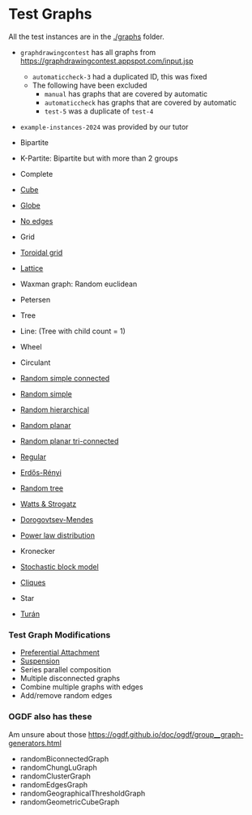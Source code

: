 # Test Graphs

All the test instances are in the [./graphs](./graphs) folder.

- `graphdrawingcontest` has all graphs from https://graphdrawingcontest.appspot.com/input.jsp
  - `automaticcheck-3` had a duplicated ID, this was fixed
  - The following have been excluded
    - `manual` has graphs that are covered by automatic
    - `automaticcheck` has graphs that are covered by automatic
    - `test-5` was a duplicate of `test-4`
- `example-instances-2024` was provided by our tutor
- Bipartite
- K-Partite: Bipartite but with more than 2 groups
- Complete
- [Cube](https://ogdf.github.io/doc/ogdf/group__graph-generators.html#gab7c85da1b67c5f397be073826a532f39)
- [Globe](https://ogdf.github.io/doc/ogdf/group__graph-generators.html#ga286a9b4e6d5f2feedb286585176ca628)
- [No edges](https://ogdf.github.io/doc/ogdf/group__graph-generators.html#ga44c2631acd39f73c7117a8a8c60d6071)
- Grid
- [Toroidal grid](https://ogdf.github.io/doc/ogdf/group__graph-generators.html#ga5e5147b533c68c25f3372b3ec5c2f04b)
- [Lattice](https://ogdf.github.io/doc/ogdf/group__graph-generators.html#ga6c2abcc203dcfc0839f5233afeebbe5d)
- Waxman graph: Random euclidean
- Petersen
- Tree 
- Line: (Tree with child count = 1)
- Wheel
- Circulant
- [Random simple connected](https://ogdf.github.io/doc/ogdf/group__graph-generators.html#ga781aeb9ae0e597beb8cfd97f2dc15201)
- [Random simple](https://ogdf.github.io/doc/ogdf/group__graph-generators.html#gac6991a8ef695dc1ce1c320aeb843856d)
- [Random hierarchical](https://ogdf.github.io/doc/ogdf/group__graph-generators.html#gaa4f8e06a35368a8ce24efcbb71bf1e36)
- [Random planar](https://ogdf.github.io/doc/ogdf/group__graph-generators.html#gae9de58fd22ae2533f0d81d450d4bf985)
- [Random planar tri-connected](https://ogdf.github.io/doc/ogdf/group__graph-generators.html#ga38b77440e49db5110960a11be8195a30)
- [Regular](https://ogdf.github.io/doc/ogdf/group__graph-generators.html#ga5e2b0644b941d5f8bb7770a27a1f6171)
- [Erdős-Rényi](https://ogdf.github.io/doc/ogdf/group__graph-generators.html#ga066156d279149423d377f108d42b19c1)
- [Random tree](https://ogdf.github.io/doc/ogdf/group__graph-generators.html#gad83c1576fee773abf95334f842f6849b)
- [Watts & Strogatz](https://ogdf.github.io/doc/ogdf/group__graph-generators.html#gaba4c92aaba97ed6ec8c4e250268f5c5a)

- [Dorogovtsev-Mendes](https://juliagraphs.org/Graphs.jl/stable/core_functions/simplegraphs_generators/#Graphs.SimpleGraphs.dorogovtsev_mendes-Tuple{Integer})
- [Power law distribution](https://juliagraphs.org/Graphs.jl/stable/core_functions/simplegraphs_generators/#Graphs.SimpleGraphs.static_scale_free-Tuple{Integer,%20Integer,%20Real})
- Kronecker
- [Stochastic block model](https://juliagraphs.org/Graphs.jl/stable/core_functions/simplegraphs_generators/#Graphs.SimpleGraphs.stochastic_block_model-Union{Tuple{T},%20Tuple{U},%20Tuple{T,%20T,%20Vector{U}}}%20where%20{U%3C:Integer,%20T%3C:Real})
- [Cliques](https://juliagraphs.org/Graphs.jl/stable/core_functions/simplegraphs_generators/#Graphs.SimpleGraphs.clique_graph-Union{Tuple{T},%20Tuple{T,%20T}}%20where%20T%3C:Integer)
- Star
- [Turán](https://juliagraphs.org/Graphs.jl/stable/core_functions/simplegraphs_generators/#Graphs.SimpleGraphs.turan_graph-Tuple{Integer,%20Integer})

### Test Graph Modifications

- [Preferential Attachment](https://ogdf.github.io/doc/ogdf/group__graph-generators.html#ga70be73bda36b4aeb89122bcd3154af7c)
- [Suspension](https://ogdf.github.io/doc/ogdf/group__graph-generators.html#ga3b6fc792acfc6697de0ae62c01df372b)
- Series parallel composition
- Multiple disconnected graphs
- Combine multiple graphs with edges
- Add/remove random edges


### OGDF also has these
Am unsure about those
https://ogdf.github.io/doc/ogdf/group__graph-generators.html
- randomBiconnectedGraph
- randomChungLuGraph
- randomClusterGraph
- randomEdgesGraph
- randomGeographicalThresholdGraph
- randomGeometricCubeGraph
